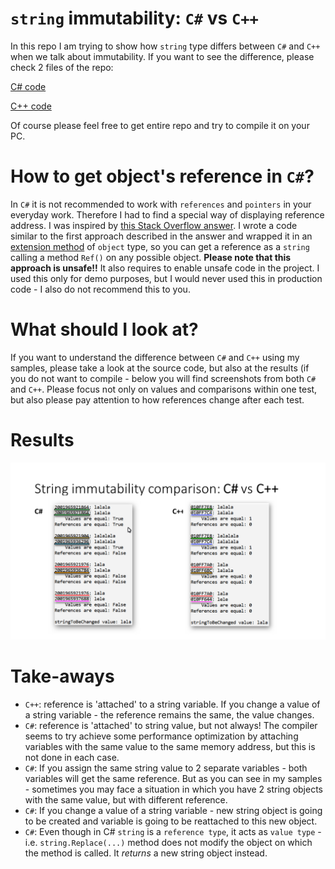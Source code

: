 # `string` immutability: `C#` vs `C++`
In this repo I am trying to show how `string` type differs between `C#` and `C++` when we talk about immutability. If you want to see the difference, please check 2 files of the repo:

[C# code](CSharpSamples/Program.cs)

[C++ code](CppSamples/CppSamples.cpp)

Of course please feel free to get entire repo and try to compile it on your PC.

# How to get object's reference in `C#`?
In `C#` it is not recommended to work with `references` and `pointers` in your everyday work. Therefore I had to find a special way of displaying reference address. I was inspired by [this Stack Overflow answer](https://stackoverflow.com/a/10861731/13721565). I wrote a code similar to the first approach described in the answer and wrapped it in an <a href="https://github.com/edwardzieminski/String-immutability-test-CSharp-vs-Cpp/blob/master/CSharpSamples/RefHelper.cs">extension method</a> of `object` type, so you can get a reference as a `string` calling a method `Ref()` on any possible object. **Please note that this approach is unsafe!!** It also requires to enable unsafe code in the project. I used this only for demo purposes, but I would never used this in production code - I also do not recommend this to you.
# What should I look at?
If you want to understand the difference between `C#` and `C++` using my samples, please take a look at the source code, but also at the results (if you do not want to compile - below you will find screenshots from both `C#` and `C++`. Please focus not only on values and comparisons within one test, but also please pay attention to how references change after each test.
# Results
![Compilation results in both languages](results.png)
# Take-aways
* `C++`: reference is 'attached' to a string variable. If you change a value of a string variable - the reference remains the same, the value changes.
* `C#`: reference is 'attached' to string value, but not always! The compiler seems to try achieve some performance optimization by attaching variables with the same value to the same memory address, but this is not done in each case.
* `C#`: If you assign the same string value to 2 separate variables - both variables will get the same reference. But as you can see in my samples - sometimes you may face a situation in which you have 2 string objects with the same value, but with different reference.
* `C#`: If you change a value of a string variable - new string object is going to be created and variable is going to be reattached to this new object.
* `C#`: Even though in C# `string` is a `reference type`, it acts as `value type` - i.e. `string.Replace(...)` method does not modify the object on which the method is called. It *returns* a new string object instead.
